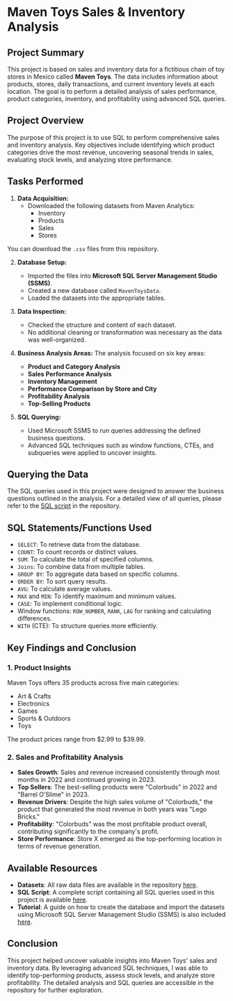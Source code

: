 # Maven Toys Sales & Inventory Analysis

## Project Summary
This project is based on sales and inventory data for a fictitious chain of toy stores in Mexico called **Maven Toys**. The data includes information about products, stores, daily transactions, and current inventory levels at each location. The goal is to perform a detailed analysis of sales performance, product categories, inventory, and profitability using advanced SQL queries.

## Project Overview
The purpose of this project is to use SQL to perform comprehensive sales and inventory analysis. Key objectives include identifying which product categories drive the most revenue, uncovering seasonal trends in sales, evaluating stock levels, and analyzing store performance.

## Tasks Performed
1. **Data Acquisition:**
   - Downloaded the following datasets from Maven Analytics:
     - Inventory
     - Products
     - Sales
     - Stores

You can download the `.csv` files from this repository.
     

2. **Database Setup:**
   - Imported the files into **Microsoft SQL Server Management Studio (SSMS)**.
   - Created a new database called `MavenToysData`.
   - Loaded the datasets into the appropriate tables.

3. **Data Inspection:**
   - Checked the structure and content of each dataset.
   - No additional cleaning or transformation was necessary as the data was well-organized.

4. **Business Analysis Areas:**
   The analysis focused on six key areas:
   - **Product and Category Analysis**
   - **Sales Performance Analysis**
   - **Inventory Management**
   - **Performance Comparison by Store and City**
   - **Profitability Analysis**
   - **Top-Selling Products**

5. **SQL Querying:**
   - Used Microsoft SSMS to run queries addressing the defined business questions.
   - Advanced SQL techniques such as window functions, CTEs, and subqueries were applied to uncover insights.

## Querying the Data
The SQL queries used in this project were designed to answer the business questions outlined in the analysis. For a detailed view of all queries, please refer to the [SQL script](https://github.com/DaCruzEmanuel/SQL_Sales-analysis/blob/main/SQL_MavenToys%20Sales%20analysis.sql) in the repository.

## SQL Statements/Functions Used
- `SELECT`: To retrieve data from the database.
- `COUNT`: To count records or distinct values.
- `SUM`: To calculate the total of specified columns.
- `Joins`: To combine data from multiple tables.
- `GROUP BY`: To aggregate data based on specific columns.
- `ORDER BY`: To sort query results.
- `AVG`: To calculate average values.
- `MAX` and `MIN`: To identify maximum and minimum values.
- `CASE`: To implement conditional logic.
- Window functions: `ROW_NUMBER`, `RANK`, `LAG` for ranking and calculating differences.
- `WITH` (CTE): To structure queries more efficiently.

## Key Findings and Conclusion

### 1. Product Insights
Maven Toys offers 35 products across five main categories:
- Art & Crafts
- Electronics
- Games
- Sports & Outdoors
- Toys

The product prices range from $2.99 to $39.99.

### 2. Sales and Profitability Analysis
- **Sales Growth**: Sales and revenue increased consistently through most months in 2022 and continued growing in 2023.
- **Top Sellers**: The best-selling products were "Colorbuds" in 2022 and "Barrel O’Slime" in 2023.
- **Revenue Drivers**: Despite the high sales volume of "Colorbuds," the product that generated the most revenue in both years was "Lego Bricks."
- **Profitability**: "Colorbuds" was the most profitable product overall, contributing significantly to the company's profit.
- **Store Performance**: Store X emerged as the top-performing location in terms of revenue generation.

## Available Resources
- **Datasets**: All raw data files are available in the repository [here](https://github.com/DaCruzEmanuel/SQL_Sales-analysis/tree/main/Datasets).
- **SQL Script**: A complete script containing all SQL queries used in this project is available [here](https://github.com/DaCruzEmanuel/SQL_Sales-analysis/blob/main/SQL_MavenToys%20Sales%20analysis.sql).
- **Tutorial**: A guide on how to create the database and import the datasets using Microsoft SQL Server Management Studio (SSMS) is also included [here](https://github.com/DaCruzEmanuel/SQL_Sales-analysis/blob/main/Tutorial%20-%20SQL%20database%20and%20import%20files.pdf).

## Conclusion
This project helped uncover valuable insights into Maven Toys' sales and inventory data. By leveraging advanced SQL techniques, I was able to identify top-performing products, assess stock levels, and analyze store profitability. The detailed analysis and SQL queries are accessible in the repository for further exploration.
